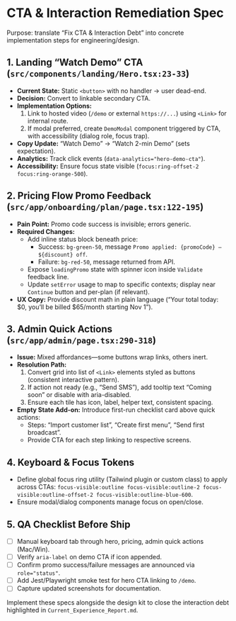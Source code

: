# CTA & Interaction Remediation Spec

Purpose: translate “Fix CTA & Interaction Debt” into concrete implementation steps for engineering/design.

## 1. Landing “Watch Demo” CTA (`src/components/landing/Hero.tsx:23-33`)

- **Current State:** Static `<button>` with no handler → user dead-end.
- **Decision:** Convert to linkable secondary CTA.
- **Implementation Options:**
  1. Link to hosted video (`/demo` or external `https://...`) using `<Link>` for internal route.
  2. If modal preferred, create `DemoModal` component triggered by CTA, with accessibility (dialog role, focus trap).
- **Copy Update:** “Watch Demo” → “Watch 2-min Demo” (sets expectation).
- **Analytics:** Track click events (`data-analytics="hero-demo-cta"`).
- **Accessibility:** Ensure focus state visible (`focus:ring-offset-2 focus:ring-orange-500`).

## 2. Pricing Flow Promo Feedback (`src/app/onboarding/plan/page.tsx:122-195`)

- **Pain Point:** Promo code success is invisible; errors generic.
- **Required Changes:**
  - Add inline status block beneath price:
    - Success: `bg-green-50`, message `Promo applied: {promoCode} – ${discount} off`.
    - Failure: `bg-red-50`, message returned from API.
  - Expose `loadingPromo` state with spinner icon inside `Validate` feedback line.
  - Update `setError` usage to map to specific contexts; display near `Continue` button and per-plan (if relevant).
- **UX Copy:** Provide discount math in plain language (“Your total today: $0, you’ll be billed $65/month starting Nov 1”).

## 3. Admin Quick Actions (`src/app/admin/page.tsx:290-318`)

- **Issue:** Mixed affordances—some buttons wrap links, others inert.
- **Resolution Path:**
  1. Convert grid into list of `<Link>` elements styled as buttons (consistent interactive pattern).
  2. If action not ready (e.g., “Send SMS”), add tooltip text “Coming soon” or disable with aria-disabled.
  3. Ensure each tile has icon, label, helper text, consistent spacing.
- **Empty State Add-on:** Introduce first-run checklist card above quick actions:
  - Steps: “Import customer list”, “Create first menu”, “Send first broadcast”.
  - Provide CTA for each step linking to respective screens.

## 4. Keyboard & Focus Tokens

- Define global focus ring utility (Tailwind plugin or custom class) to apply across CTAs: `focus-visible:outline focus-visible:outline-2 focus-visible:outline-offset-2 focus-visible:outline-blue-600`.
- Ensure modal/dialog components manage focus on open/close.

## 5. QA Checklist Before Ship

- [ ] Manual keyboard tab through hero, pricing, admin quick actions (Mac/Win).
- [ ] Verify `aria-label` on demo CTA if icon appended.
- [ ] Confirm promo success/failure messages are announced via `role="status"`.
- [ ] Add Jest/Playwright smoke test for hero CTA linking to `/demo`.
- [ ] Capture updated screenshots for documentation.

Implement these specs alongside the design kit to close the interaction debt highlighted in `Current_Experience_Report.md`.

